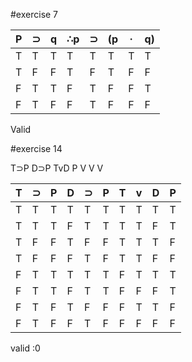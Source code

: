 #exercise 7


|  P  |  ⊃   |  q  |  ∴p  |  ⊃  |  (p  |  ·  |  q)  |
|-----|------|-----|------|-----|------|-----|------|
|  T  |  T   |  T  |   T  |  T  |  T   |  T  |  T   |      <- valid
|  T  |  F   |  F  |   T  |  F  |  T   |  F  |  F   |
|  F  |  T   |  T  |   F  |  T  |  F   |  F  |  T   |      <- valid
|  F  |  T   |  F  |   F  |  T  |  F   |  F  |  F   |      <- valid


Valid


#exercise 14

T⊃P D⊃P TvD P
         V                 V                 V                        

|  T  |  ⊃  |  P  |  D  |  ⊃  |  P  |  T  |  v  |  D  |  P  |
|-----|-----|-----|-----|-----|-----|-----|-----|-----|-----|
|  T  |  T  |  T  |  T  |  T  |  T  |  T  |  T  |  T  |  T  |    <-Valid
|  T  |  T  |  T  |  F  |  T  |  T  |  T  |  T  |  F  |  T  |    <-Valid
|  T  |  F  |  F  |  T  |  F  |  F  |  T  |  T  |  T  |  F  |    <-nothing
|  T  |  F  |  F  |  F  |  T  |  F  |  T  |  T  |  F  |  F  |    <-nothing
|  F  |  T  |  T  |  T  |  T  |  T  |  F  |  T  |  T  |  T  |    <-Valid
|  F  |  T  |  T  |  F  |  T  |  T  |  F  |  F  |  F  |  T  |    <-Valid
|  F  |  T  |  F  |  T  |  F  |  F  |  F  |  T  |  T  |  F  |    <-Nothing
|  F  |  T  |  F  |  F  |  T  |  F  |  F  |  F  |  F  |  F  |    <-Nothing

valid :0
